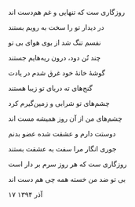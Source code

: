<!-- 
.. title: ضد من
.. slug: zede-man
.. date: 2015-12-08 19:02:36 UTC
.. tags: غزل
.. category: 
.. link: 
.. description: 
.. type: text
-->

روزگاری ست که تنهایی و غم هم‌دست اند

در دیدار تو را سخت به رویم بستند

نفسم تنگ شد از بوی هوای بی تو

چند تُن دود، درون ریه‌هایم جستند

گوشهٔ خانهٔ خود غرق شدم در یادت

گنج‌های ته دریای تو زیبا هستند

چشم‌های تو شرابی و زمین‌گیرم کرد

چشم‌های من از آن روز همیشه مست اند

دوستت دارم و عشقت شده عضو بدنم

جوری انگار مرا سفت به عشقت بستند

روزگاری ست که هر روز سرم بر دار است

بی تو ضد من خسته همه چی هم دست اند

۱۷ آذر ۱۳۹۴
